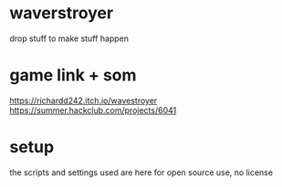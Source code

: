 # waverstroyer
drop stuff to make stuff happen

# game link + som
https://richardd242.itch.io/wavestroyer
https://summer.hackclub.com/projects/6041

# setup
the scripts and settings used are here for open source use, no license
